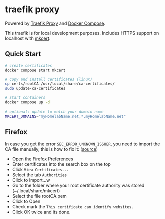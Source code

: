 # traefik proxy

Powered by [Traefik Proxy](https://traefik.io/) and [Docker Compose](https://docs.docker.com/compose/).

This traefik is for local development purposes. Includes HTTPS support on localhost with [mkcert](https://github.com/FiloSottile/mkcert).

## Quick Start

```sh
# create certificates
docker compose start mkcert

# copy and install certificates (linux)
cp certs/rootCA /usr/local/share/ca-certificates/
sudo update-ca-certificates

# start containers
docker compose up -d

# optional: update to match your domain name
MKCERT_DOMAINS="myHomelabName.net,*.myHomelabName.net"
```

## Firefox

In case you get the error `SEC_ERROR_UNKNOWN_ISSUER`, you need to import the CA file manually, this is how to fix it: ([source](https://github.com/FiloSottile/mkcert/issues/370))

- Open the Firefox Preferences
- Enter certificates into the search box on the top
- Click `View Certificates...`
- Select the tab `Authorities`
- Click to Import...w
- Go to the folder where your root certificate authority was stored (~/.local/share/mkcert)
- Select the file rootCA.pem
- Click to Open
- Check mark the `This certificate can identify websites.`
- Click OK twice and its done.
